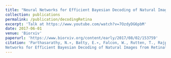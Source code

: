 ```yaml
---
title: "Neural Networks for Efficient Bayesian Decoding of Natural Images from Retinal Neurons"
collection: publications
permalink: /publication/decodingRetina
excerpt: 'Talk at https://www.youtube.com/watch?v=7OzdyDG6pbM'
date: 2017-06-01
venue: 'Biorxiv'
paperurl: 'https://www.biorxiv.org/content/early/2017/08/02/153759'
citation: 'Parthasarathy, N.∗, Batty, E.∗, Falcon, W., Rutten, T., Rajpal, M., Chichilnisky, E., Paninski, L. Neural
Networks for Efficient Bayesian Decoding of Natural Images from Retinal Neurons. Biorxiv 2017. '
---
```

